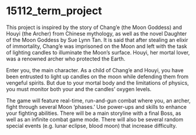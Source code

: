 # 15112_term_project

This project is inspired by the story of Chang’e (the Moon Goddess) and Houyi (the Archer) from Chinese mythology, as well as the novel Daughter of the Moon Goddess by Sue Lynn Tan. It is said that after stealing an elixir of immortality, Chang’e was imprisoned on the Moon and left with the task of lighting candles to illuminate the Moon’s surface. Houyi, her mortal lover, was a renowned archer who protected the Earth.

Enter you, the main character. As a child of Chang’e and Houyi, you have been entrusted to light up candles on the moon while defending them from vengeful spirits. But due to your mortal body and the limitations of physics, you must monitor both your and the candles’ oxygen levels. 

The game will feature real-time, run-and-gun combat where you, an archer, fight through several Moon ‘phases.’ Use power-ups and skills to enhance your fighting abilities. There will be a main storyline with a final Boss, as well as an infinite combat game mode. There will also be several random special events (e.g. lunar eclipse, blood moon) that increase difficulty.
